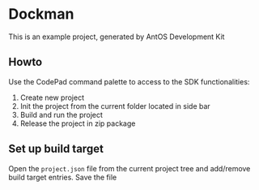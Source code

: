 # Dockman
This is an example project, generated by AntOS Development Kit

## Howto
Use the CodePad command palette to access to the SDK functionalities:

1. Create new project
2. Init the project from the current folder located in side bar
3. Build and run the project
4. Release the project in zip package

## Set up build target

Open the `project.json` file from the current project tree and add/remove
build target entries. Save the file